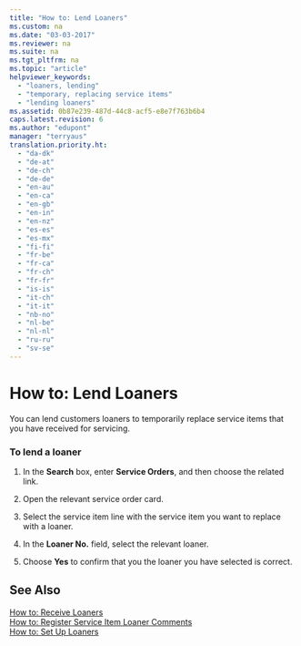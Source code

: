 ```yaml
---
title: "How to: Lend Loaners"
ms.custom: na
ms.date: "03-03-2017"
ms.reviewer: na
ms.suite: na
ms.tgt_pltfrm: na
ms.topic: "article"
helpviewer_keywords: 
  - "loaners, lending"
  - "temporary, replacing service items"
  - "lending loaners"
ms.assetid: 0b87e239-487d-44c8-acf5-e8e7f763b6b4
caps.latest.revision: 6
ms.author: "edupont"
manager: "terryaus"
translation.priority.ht: 
  - "da-dk"
  - "de-at"
  - "de-ch"
  - "de-de"
  - "en-au"
  - "en-ca"
  - "en-gb"
  - "en-in"
  - "en-nz"
  - "es-es"
  - "es-mx"
  - "fi-fi"
  - "fr-be"
  - "fr-ca"
  - "fr-ch"
  - "fr-fr"
  - "is-is"
  - "it-ch"
  - "it-it"
  - "nb-no"
  - "nl-be"
  - "nl-nl"
  - "ru-ru"
  - "sv-se"
---
```

# How to: Lend Loaners
You can lend customers loaners to temporarily replace service items that you have received for servicing.  
  
### To lend a loaner  
  
1.  In the **Search** box, enter **Service Orders**, and then choose the related link.  
  
2.  Open the relevant service order card.  
  
3.  Select the service item line with the service item you want to replace with a loaner.  
  
4.  In the **Loaner No.** field, select the relevant loaner.  
  
5.  Choose **Yes** to confirm that you the loaner you have selected is correct.  
  
## See Also  
 [How to: Receive Loaners](../Service/how-to-receive-loaners.md)   
 [How to: Register Service Item Loaner Comments](../Service/how-to-register-service-item-loaner-comments.md)   
 [How to: Set Up Loaners](../Service/how-to-set-up-loaners.md)